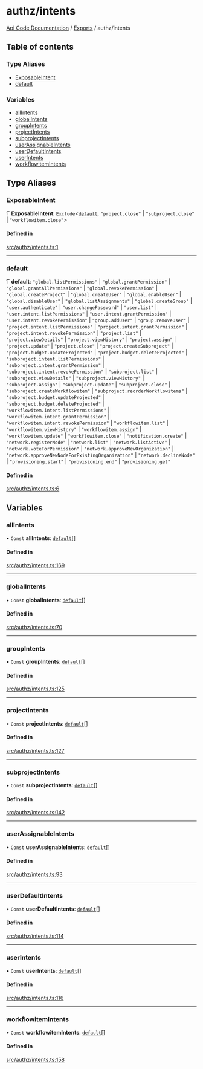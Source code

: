 # authz/intents
 
[Api Code Documentation](../README.md) / [Exports](../modules.md) / authz/intents

## Table of contents

### Type Aliases

- [ExposableIntent](authz_intents.md#exposableintent)
- [default](authz_intents.md#default)

### Variables

- [allIntents](authz_intents.md#allintents)
- [globalIntents](authz_intents.md#globalintents)
- [groupIntents](authz_intents.md#groupintents)
- [projectIntents](authz_intents.md#projectintents)
- [subprojectIntents](authz_intents.md#subprojectintents)
- [userAssignableIntents](authz_intents.md#userassignableintents)
- [userDefaultIntents](authz_intents.md#userdefaultintents)
- [userIntents](authz_intents.md#userintents)
- [workflowitemIntents](authz_intents.md#workflowitemintents)

## Type Aliases

### ExposableIntent

Ƭ **ExposableIntent**: `Exclude`\<[`default`](authz_intents.md#default), ``"project.close"`` \| ``"subproject.close"`` \| ``"workflowitem.close"``\>

#### Defined in

[src/authz/intents.ts:1](https://github.com/openkfw/TruBudget/blob/2e83742/api/src/authz/intents.ts#L1)

___

### default

Ƭ **default**: ``"global.listPermissions"`` \| ``"global.grantPermission"`` \| ``"global.grantAllPermissions"`` \| ``"global.revokePermission"`` \| ``"global.createProject"`` \| ``"global.createUser"`` \| ``"global.enableUser"`` \| ``"global.disableUser"`` \| ``"global.listAssignments"`` \| ``"global.createGroup"`` \| ``"user.authenticate"`` \| ``"user.changePassword"`` \| ``"user.list"`` \| ``"user.intent.listPermissions"`` \| ``"user.intent.grantPermission"`` \| ``"user.intent.revokePermission"`` \| ``"group.addUser"`` \| ``"group.removeUser"`` \| ``"project.intent.listPermissions"`` \| ``"project.intent.grantPermission"`` \| ``"project.intent.revokePermission"`` \| ``"project.list"`` \| ``"project.viewDetails"`` \| ``"project.viewHistory"`` \| ``"project.assign"`` \| ``"project.update"`` \| ``"project.close"`` \| ``"project.createSubproject"`` \| ``"project.budget.updateProjected"`` \| ``"project.budget.deleteProjected"`` \| ``"subproject.intent.listPermissions"`` \| ``"subproject.intent.grantPermission"`` \| ``"subproject.intent.revokePermission"`` \| ``"subproject.list"`` \| ``"subproject.viewDetails"`` \| ``"subproject.viewHistory"`` \| ``"subproject.assign"`` \| ``"subproject.update"`` \| ``"subproject.close"`` \| ``"subproject.createWorkflowitem"`` \| ``"subproject.reorderWorkflowitems"`` \| ``"subproject.budget.updateProjected"`` \| ``"subproject.budget.deleteProjected"`` \| ``"workflowitem.intent.listPermissions"`` \| ``"workflowitem.intent.grantPermission"`` \| ``"workflowitem.intent.revokePermission"`` \| ``"workflowitem.list"`` \| ``"workflowitem.viewHistory"`` \| ``"workflowitem.assign"`` \| ``"workflowitem.update"`` \| ``"workflowitem.close"`` \| ``"notification.create"`` \| ``"network.registerNode"`` \| ``"network.list"`` \| ``"network.listActive"`` \| ``"network.voteForPermission"`` \| ``"network.approveNewOrganization"`` \| ``"network.approveNewNodeForExistingOrganization"`` \| ``"network.declineNode"`` \| ``"provisioning.start"`` \| ``"provisioning.end"`` \| ``"provisioning.get"``

#### Defined in

[src/authz/intents.ts:6](https://github.com/openkfw/TruBudget/blob/2e83742/api/src/authz/intents.ts#L6)

## Variables

### allIntents

• `Const` **allIntents**: [`default`](authz_intents.md#default)[]

#### Defined in

[src/authz/intents.ts:169](https://github.com/openkfw/TruBudget/blob/2e83742/api/src/authz/intents.ts#L169)

___

### globalIntents

• `Const` **globalIntents**: [`default`](authz_intents.md#default)[]

#### Defined in

[src/authz/intents.ts:70](https://github.com/openkfw/TruBudget/blob/2e83742/api/src/authz/intents.ts#L70)

___

### groupIntents

• `Const` **groupIntents**: [`default`](authz_intents.md#default)[]

#### Defined in

[src/authz/intents.ts:125](https://github.com/openkfw/TruBudget/blob/2e83742/api/src/authz/intents.ts#L125)

___

### projectIntents

• `Const` **projectIntents**: [`default`](authz_intents.md#default)[]

#### Defined in

[src/authz/intents.ts:127](https://github.com/openkfw/TruBudget/blob/2e83742/api/src/authz/intents.ts#L127)

___

### subprojectIntents

• `Const` **subprojectIntents**: [`default`](authz_intents.md#default)[]

#### Defined in

[src/authz/intents.ts:142](https://github.com/openkfw/TruBudget/blob/2e83742/api/src/authz/intents.ts#L142)

___

### userAssignableIntents

• `Const` **userAssignableIntents**: [`default`](authz_intents.md#default)[]

#### Defined in

[src/authz/intents.ts:93](https://github.com/openkfw/TruBudget/blob/2e83742/api/src/authz/intents.ts#L93)

___

### userDefaultIntents

• `Const` **userDefaultIntents**: [`default`](authz_intents.md#default)[]

#### Defined in

[src/authz/intents.ts:114](https://github.com/openkfw/TruBudget/blob/2e83742/api/src/authz/intents.ts#L114)

___

### userIntents

• `Const` **userIntents**: [`default`](authz_intents.md#default)[]

#### Defined in

[src/authz/intents.ts:116](https://github.com/openkfw/TruBudget/blob/2e83742/api/src/authz/intents.ts#L116)

___

### workflowitemIntents

• `Const` **workflowitemIntents**: [`default`](authz_intents.md#default)[]

#### Defined in

[src/authz/intents.ts:158](https://github.com/openkfw/TruBudget/blob/2e83742/api/src/authz/intents.ts#L158)
